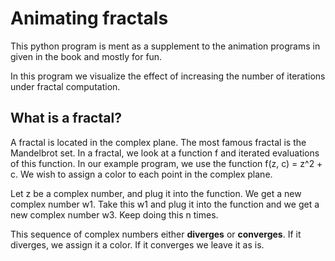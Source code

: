 # Animating fractals

This python program is ment as a supplement to the animation programs in given
in the book and mostly for fun. 

In this program we visualize the effect of increasing the number of iterations
under fractal computation.

## What is a fractal?

A fractal is located in the complex plane. The most famous fractal is the
Mandelbrot set. In a fractal, we look at a function f and iterated evaluations
of this function. In our example program, we use the function f(z, c) = z^2 +
c.  We wish to assign a color to each point in the complex plane. 

Let z be a complex number, and plug it into the function.  We get a new complex
number w1. Take this w1 and plug it into the function and we get a new complex
number w3. Keep doing this n times.

This sequence of complex numbers either **diverges** or **converges**. If it
diverges, we assign it a color. If it converges we leave it as is.
